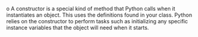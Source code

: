 o	A constructor is a special kind of method that Python calls when it instantiates an object. This uses the definitions found in your class. Python relies on the constructor to perform tasks such as initializing any specific instance variables that the object will need when it starts.